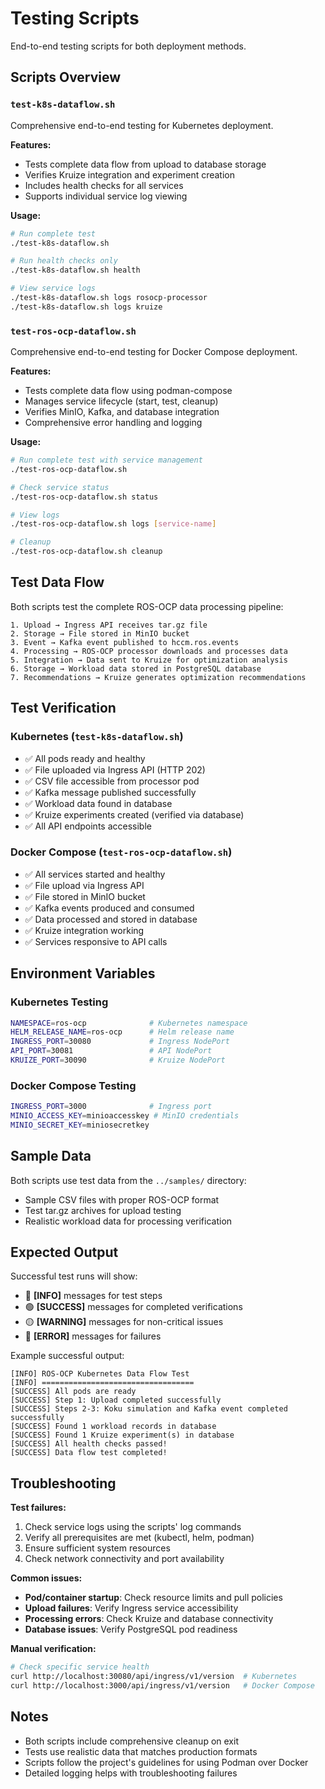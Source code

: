 # Testing Scripts

End-to-end testing scripts for both deployment methods.

## Scripts Overview

### `test-k8s-dataflow.sh`
Comprehensive end-to-end testing for Kubernetes deployment.

**Features:**
- Tests complete data flow from upload to database storage
- Verifies Kruize integration and experiment creation
- Includes health checks for all services
- Supports individual service log viewing

**Usage:**
```bash
# Run complete test
./test-k8s-dataflow.sh

# Run health checks only
./test-k8s-dataflow.sh health

# View service logs
./test-k8s-dataflow.sh logs rosocp-processor
./test-k8s-dataflow.sh logs kruize
```

### `test-ros-ocp-dataflow.sh`
Comprehensive end-to-end testing for Docker Compose deployment.

**Features:**
- Tests complete data flow using podman-compose
- Manages service lifecycle (start, test, cleanup)
- Verifies MinIO, Kafka, and database integration
- Comprehensive error handling and logging

**Usage:**
```bash
# Run complete test with service management
./test-ros-ocp-dataflow.sh

# Check service status
./test-ros-ocp-dataflow.sh status

# View logs
./test-ros-ocp-dataflow.sh logs [service-name]

# Cleanup
./test-ros-ocp-dataflow.sh cleanup
```

## Test Data Flow

Both scripts test the complete ROS-OCP data processing pipeline:

```
1. Upload → Ingress API receives tar.gz file
2. Storage → File stored in MinIO bucket  
3. Event → Kafka event published to hccm.ros.events
4. Processing → ROS-OCP processor downloads and processes data
5. Integration → Data sent to Kruize for optimization analysis
6. Storage → Workload data stored in PostgreSQL database
7. Recommendations → Kruize generates optimization recommendations
```

## Test Verification

### Kubernetes (`test-k8s-dataflow.sh`)
- ✅ All pods ready and healthy
- ✅ File uploaded via Ingress API (HTTP 202)
- ✅ CSV file accessible from processor pod
- ✅ Kafka message published successfully  
- ✅ Workload data found in database
- ✅ Kruize experiments created (verified via database)
- ✅ All API endpoints accessible

### Docker Compose (`test-ros-ocp-dataflow.sh`)
- ✅ All services started and healthy
- ✅ File upload via Ingress API
- ✅ File stored in MinIO bucket
- ✅ Kafka events produced and consumed
- ✅ Data processed and stored in database
- ✅ Kruize integration working
- ✅ Services responsive to API calls

## Environment Variables

### Kubernetes Testing
```bash
NAMESPACE=ros-ocp              # Kubernetes namespace
HELM_RELEASE_NAME=ros-ocp      # Helm release name
INGRESS_PORT=30080             # Ingress NodePort
API_PORT=30081                 # API NodePort
KRUIZE_PORT=30090              # Kruize NodePort
```

### Docker Compose Testing
```bash
INGRESS_PORT=3000              # Ingress port
MINIO_ACCESS_KEY=minioaccesskey # MinIO credentials
MINIO_SECRET_KEY=miniosecretkey
```

## Sample Data

Both scripts use test data from the `../samples/` directory:
- Sample CSV files with proper ROS-OCP format
- Test tar.gz archives for upload testing
- Realistic workload data for processing verification

## Expected Output

Successful test runs will show:
- 🔵 **[INFO]** messages for test steps
- 🟢 **[SUCCESS]** messages for completed verifications  
- 🟡 **[WARNING]** messages for non-critical issues
- 🔴 **[ERROR]** messages for failures

Example successful output:
```
[INFO] ROS-OCP Kubernetes Data Flow Test
[INFO] ==================================
[SUCCESS] All pods are ready
[SUCCESS] Step 1: Upload completed successfully
[SUCCESS] Steps 2-3: Koku simulation and Kafka event completed successfully  
[SUCCESS] Found 1 workload records in database
[SUCCESS] Found 1 Kruize experiment(s) in database
[SUCCESS] All health checks passed!
[SUCCESS] Data flow test completed!
```

## Troubleshooting

**Test failures:**
1. Check service logs using the scripts' log commands
2. Verify all prerequisites are met (kubectl, helm, podman)
3. Ensure sufficient system resources
4. Check network connectivity and port availability

**Common issues:**
- **Pod/container startup**: Check resource limits and pull policies
- **Upload failures**: Verify Ingress service accessibility
- **Processing errors**: Check Kruize and database connectivity  
- **Database issues**: Verify PostgreSQL pod readiness

**Manual verification:**
```bash
# Check specific service health
curl http://localhost:30080/api/ingress/v1/version  # Kubernetes
curl http://localhost:3000/api/ingress/v1/version   # Docker Compose
```

## Notes

- Both scripts include comprehensive cleanup on exit
- Tests use realistic data that matches production formats
- Scripts follow the project's guidelines for using Podman over Docker
- Detailed logging helps with troubleshooting failures